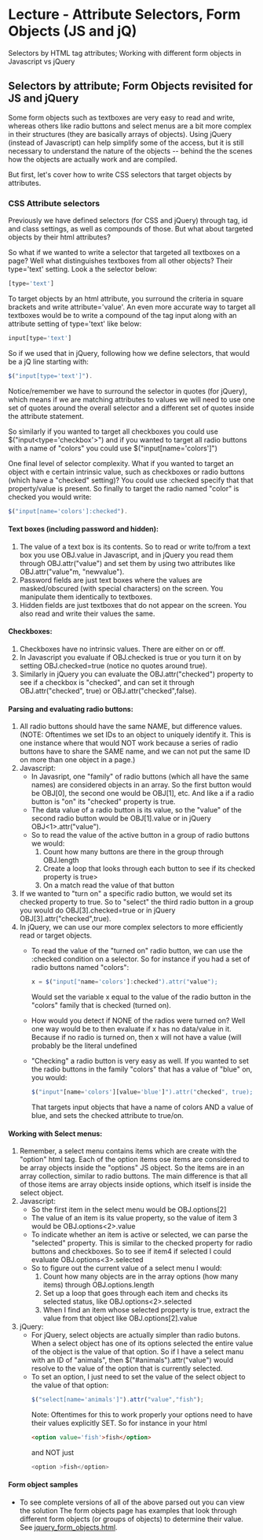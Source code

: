 Lecture - Attribute Selectors, Form Objects (JS and jQ)
============
Selectors by HTML tag attributes; Working with different form objects in Javascript vs jQuery


##	Selectors by attribute; Form Objects revisited for JS and jQuery


Some form objects such as textboxes are very easy to read and write, whereas others like radio buttons and select menus are a bit more complex in their structures (they are basically arrays of objects). Using jQuery (instead of Javascript) can help simplify some of the access, but it is still necessary to understand the nature of the objects -- behind the the scenes how the objects are actually work and are compiled.

But first, let's cover how to write CSS selectors that target objects by attributes.

### CSS Attribute selectors

Previously we have defined selectors (for CSS and jQuery) through tag, id and class settings, as well as compounds of those. But what about targeted objects by their html attributes?

So what if we wanted to write a selector that targeted all textboxes on a page? Well what distinguishes textboxes from all other objects? Their type='text' setting. Look a the selector below:
```js
[type='text']
```

To target objects by an html attribute, you surround the criteria in square brackets and write attribute='value'. An even more accurate way to target all textboxes would be to write a compound of the tag input along with an attribute setting of type='text' like below:
```js
input[type='text']
```

So if we used that in jQuery, following how we define selectors, that would be a jQ line starting with:
```js
$("input[type='text']").
```

Notice/remember we have to surround the selector in quotes (for jQuery), which means if we are matching attributes to values we will need to use one set of quotes around the overall selector and a different set of quotes inside the attribute statement.

So similarly if you wanted to target all checkboxes you could use $("input<type='checkbox'>") and if you wanted to target all radio buttons with a name of "colors" you could use $("input[name='colors']")

One final level of selector complexity. What if you wanted to target an object with e certain intrinsic value, such as checkboxes or radio buttons (which have a "checked" setting)? You could use :checked specify that that property/value is present. So finally to target the radio named "color" is checked you would write:
```js
$("input[name='colors']:checked").
```

#### Text boxes (including password and hidden):

1.	The value of a text box is its contents. So to read or write to/from a text box you use OBJ.value in Javascript, and in jQuery you read them through OBJ.attr("value") and set them by using two attributes like OBJ.attr("value"m, "newvalue").
1.	Password fields are just text boxes where the values are masked/obscured (with special characters) on the screen. You manipulate them identically to textboxes.
1.	Hidden fields are just textboxes that do not appear on the screen. You also read and write their values the same.
 
#### Checkboxes:

1.	Checkboxes have no intrinsic values. There are either on or off.
1.	In Javascript you evaluate if OBJ.checked is true or you turn it on by setting OBJ.checked=true (notice no quotes around true).
1.	Similarly in jQuery you can evaluate the OBJ.attr("checked") property to see if a checkbox is "checked", and can set it through OBJ.attr("checked", true) or OBJ.attr("checked",false).
 
#### Parsing and evaluating radio buttons:
1.	All radio buttons should have the same NAME, but difference values. (NOTE: Oftentimes we set IDs to an object to uniquely identify it. This is one instance where that would NOT work because a series of radio buttons have to share the SAME name, and we can not put the same ID on more than one object in a page.)
2.	Javascript:
	*	In Javasript, one "family" of radio buttons (which all have the same names) are considered objects in an array. So the first button would be OBJ[0], the second one would be OBJ[1], etc. And like a if a radio button is "on" its "checked" property is true.
	*	The data value of a radio button is its value, so the "value" of the second radio button would be OBJ[1].value or in jQuery OBJ<1>.attr("value").
	*	So to read the value of the active button in a group of radio buttons we would:
		1.	Count how many buttons are there in the group through OBJ.length
		2.	Create a loop that looks through each button to see if its checked property is true>
		3.	On a match read the value of that button
3.	If we wanted to "turn on" a specific radio button, we would set its checked property to true. So to "select" the third radio button in a group you would do OBJ[3].checked=true or in jQuery OBJ[3].attr("checked",true).
4.	In jQuery, we can use our more complex selectors to more efficiently read or target objects.
	*	To read the value of the "turned on" radio button, we can use the :checked condition on a selector. So for instance if you had a set of radio buttons named "colors":
    	```js
		x = $("input["name='colors']:checked").attr("value");
		```
		Would set the variable x equal to the value of the radio button in the "colors" family that is checked (turned on).

	*	How would you detect if NONE of the radios were turned on? Well one way would be to then evaluate if x has no data/value in it. Because if no radio is turned on, then x will not have a value (will probably be the literal undefined
	*	"Checking" a radio button is very easy as well. If you wanted to set the radio buttons in the family "colors" that has a value of "blue" on, you would:
		```js
		$("input"[name='colors'][value='blue']").attr("checked", true);
		```
		That targets input objects that have a name of colors AND a value of blue, and sets the checked attribute to true/on.
 
#### Working with Select menus:

1.	Remember, a select menu contains items which are create with the "option" html tag. Each of the option items ose items are considered to be array objects inside the "options" JS object. So the items are in an array collection, similar to radio buttons. The main difference is that all of those items are array objects inside options, which itself is inside the select object.
2.	Javascript:
	*	So the first item in the select menu would be OBJ.options[2]
	*	The value of an item is its value property, so the value of item 3 would be OBJ.options<2>.value
	*	To indicate whether an item is active or selected, we can parse the "selected" property. This is similar to the checked property for radio buttons and checkboxes. So to see if item4 if selected I could evaluate OBJ.options<3>.selected
	*	So to figure out the current value of a select menu I would:
		1.	Count how many objects are in the array options (how many items) through OBJ.options.length
		2.	Set up a loop that goes through each item and checks its selected status, like OBJ.options<2>.selected
		3.	When I find an item whose selected property is true, extract the value from that object like OBJ.options[2].value
3.	jQuery:
	*	For jQuery, select objects are actually simpler than radio butons. When a select object has one of its options selected the entire value of the object is the value of that option. So if I have a select manu with an ID of "animals", then $("#animals").attr("value") would resolve to the value of the option that is currently selected.
	*	To set an option, I just need to set the value of the select object to the value of that option:  
		```js
		$("select[name='animals']").attr("value","fish");
		```
		Note: Oftentimes for this to work properly your options need to have their values explicitly SET. So for instance in your html  
		```html
		<option value='fish'>fish</option>
		```
		and NOT just  
		```js
		<option >fish</option>
		```

#### Form object samples
*	To see complete versions of all of the above parsed out you can view the solution The form objects page has examples that look through different form objects (or groups of objects) to determine their value. See [jquery_form_objects.html](http://webdev.usc.edu/itp301/lecture_examples/jquery_form_objects.html).